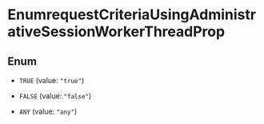 

# EnumrequestCriteriaUsingAdministrativeSessionWorkerThreadProp

## Enum


* `TRUE` (value: `"true"`)

* `FALSE` (value: `"false"`)

* `ANY` (value: `"any"`)



